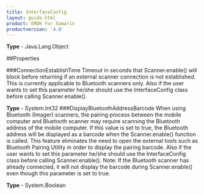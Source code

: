 ```yaml
---
title: InterfaceConfig
layout: guide.html
product: EMDK For Xamarin 
productversion: '4.0' 
---
```


    

**Type** - Java.Lang.Object

##Properties

###ConnectionEstablishTime
Timeout in seconds that Scanner.enable() will block before returning if an external scanner connection is not established. This is currently applicable to Bluetooth scanners only. Also if the user wants to set this parameter he/she should use the InterfaceConfig class before calling Scanner.enable().

**Type** - System.Int32
###DisplayBluetoothAddressBarcode
When using Bluetooth (Imager) scanners, the pairing process between the mobile computer and Bluetooth scanner may require scanning the Bluetooth address of the mobile computer. If this value is set to true, the Bluetooth address will be displayed as a barcode when the Scanner.enable() function is called. This feature eliminates the need to open the external tools such as Bluetooth Pairing Utility in order to display the pairing barcode. Also if the user wants to set this parameter he/she should use the InterfaceConfig class before calling Scanner.enable(). Note: If the Bluetooth scanner has already connected, it will not display the barcode during Scanner.enable() even though this parameter is set to true.

**Type** - System.Boolean
